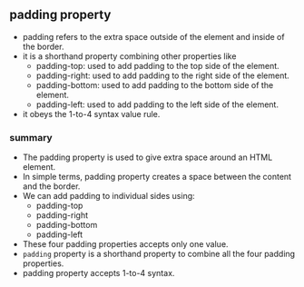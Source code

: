 ## padding property
* padding refers to the extra space outside of the element and inside of the border.
* it is a shorthand property combining other properties like
	* padding-top: used to add padding to the top side of the element.
	* padding-right: used to add padding to the right side of the element.
	* padding-bottom: used to add padding to the bottom side of the element.
	* padding-left: used to add padding to the left side of the element.
* it obeys the 1-to-4 syntax value rule.

### summary
* The padding property is used to give extra space around an HTML element.
* In simple terms, padding property creates a space between the content and the border.
* We can add padding to individual sides using:
	* padding-top
	* padding-right
	* padding-bottom
	* padding-left
* These four padding properties accepts only one value.
* `padding` property is a shorthand property to combine all the four padding properties.
* padding property accepts 1-to-4 syntax.
